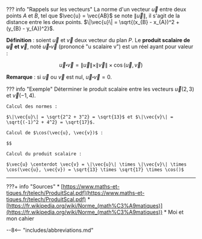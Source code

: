 ??? info "Rappels sur les vecteurs"
    La norme d'un vecteur $\vec{u}$ entre deux points $A$ et $B$, tel que $\vec{u} = \vec{AB}$ se note $\|\vec{u}\|$, il s'agit de la distance entre les deux points. $\|\vec{u}\| = \sqrt{(x_{B} - x_{A})^2 + (y_{B} - y_{A})^2}$.

**Définition** : soient $\vec{u}$ et $\vec{v}$ deux vecteur du plan $P$. Le **produit scalaire de $\vec{u}$ et $\vec{v}$**, noté $\vec{u} \centerdot \vec{v}$ (prononcé "u scalaire v") est un réel ayant pour valeur :

$$
\vec{u} \centerdot \vec{v} = \|\vec{u}\| \times \|\vec{v}\| \times \cos(\vec{u}, \vec{v})
$$

**Remarque** : si $\vec{u}$ ou $\vec{v}$ est nul, $\vec{u} \centerdot \vec{v} = 0$.

??? info "Exemple"
    Déterminer le produit scalaire entre les vecteurs $\vec{u}(2, 3)$ et $\vec{v}(-1, 4)$.

    Calcul des normes :

    $\|\vec{u}\| = \sqrt{2^2 + 3^2} = \sqrt{13}$ et $\|\vec{v}\| = \sqrt{(-1)^2 + 4^2} = \sqrt{17}$.

    Calcul de $\cos(\vec{u}, \vec{v})$ :

    $$

    Calcul du produit scalaire :

    $\vec{u} \centerdot \vec{v} = \|\vec{u}\| \times \|\vec{v}\| \times \cos(\vec{u}, \vec{v}) = \sqrt{13} \times \sqrt{17} \times \cos()$


---

???+ info "Sources"
    * [https://www.maths-et-tiques.fr/telech/ProduitScal.pdf](https://www.maths-et-tiques.fr/telech/ProduitScal.pdf)
    * [https://fr.wikipedia.org/wiki/Norme_(math%C3%A9matiques)](https://fr.wikipedia.org/wiki/Norme_(math%C3%A9matiques))
    * Moi et mon cahier

--8<-- "includes/abbreviations.md"
